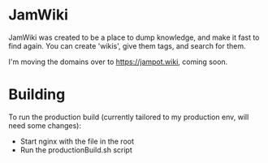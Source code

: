 # JamWiki
JamWiki was created to be a place to dump knowledge, and make it fast to find again. You can create 'wikis', give them tags, and search for them.

I'm moving the domains over to https://jampot.wiki, coming soon.

# Building
To run the production build (currently tailored to my production env, will need some changes):
- Start nginx with the file in the root
- Run the productionBuild.sh script
